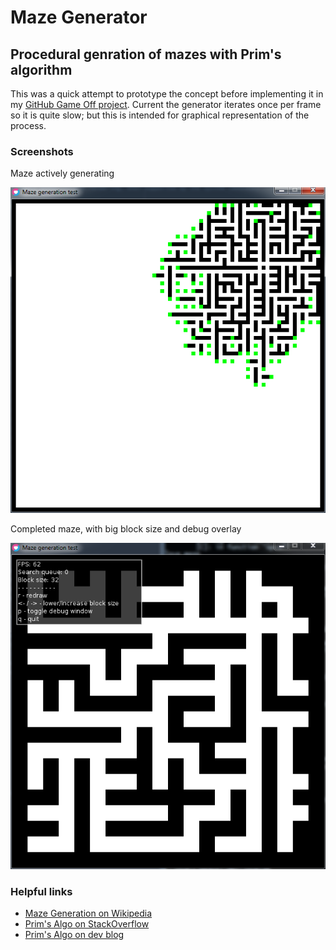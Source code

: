 # Maze Generator

## Procedural genration of mazes with Prim's algorithm

This was a quick attempt to prototype the concept before implementing it in my [GitHub Game Off project](https://github.com/bwdevel/go2017). Current the generator iterates once per frame so it is quite slow; but this is intended for graphical representation of the process.

### Screenshots

Maze actively generating  

![alt text](screenshot_01.png "Maze generating")

Completed maze, with big block size and debug overlay  

![alt text](screenshot_02.png "Maze generated, large block, with debug overlay")


### Helpful links

* [Maze Generation on Wikipedia](https://en.wikipedia.org/wiki/Maze_generation_algorithm)
* [Prim's Algo on StackOverflow](https://stackoverflow.com/questions/29739751/implementing-a-randomly-generated-maze-using-prims-algorithm)
* [Prim's Algo on dev blog](http://weblog.jamisbuck.org/2011/1/10/maze-generation-prim-s-algorithm)
